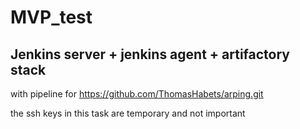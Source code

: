 # MVP_test
##  Jenkins server + jenkins agent + artifactory stack
with pipeline for https://github.com/ThomasHabets/arping.git

the ssh keys in this task are temporary and not important
